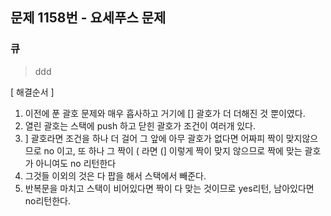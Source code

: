 ## 문제 1158번 - 요세푸스 문제
### 큐
> ddd

[ 해결순서 ]

1. 이전에 푼 괄호 문제와 매우 흡사하고 거기에 [] 괄호가 더 더해진 것 뿐이였다.
2. 열린 괄호는 스택에 push 하고 닫힌 괄호가 조건이 여러개 있다.
3. ] 괄호라면 조건을 하나 더 걸어 그 앞에 아무 괄호가 없다면 어짜피 짝이 맞지않으므로 no 이고, 또 하나 그 짝이 ( 라면 (] 이렇게 짝이 맞지 않으므로 짝에 맞는 괄호가 아니여도 no 리턴한다
4. 그것들 이외의 것은 다 팝을 해서 스택에서 빼준다.
5. 반복문을 마치고 스택이 비어있다면 짝이 다 맞는 것이므로 yes리턴, 남아있다면 no리턴한다.



```java

```
